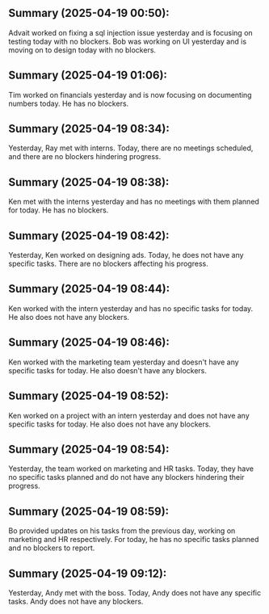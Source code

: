 
## Summary (2025-04-19 00:50):
Advait worked on fixing a sql injection issue yesterday and is focusing on testing today with no blockers. Bob was working on UI yesterday and is moving on to design today with no blockers.

## Summary (2025-04-19 01:06):
Tim worked on financials yesterday and is now focusing on documenting numbers today. He has no blockers.

## Summary (2025-04-19 08:34):
Yesterday, Ray met with interns. Today, there are no meetings scheduled, and there are no blockers hindering progress.

## Summary (2025-04-19 08:38):
Ken met with the interns yesterday and has no meetings with them planned for today. He has no blockers.

## Summary (2025-04-19 08:42):
Yesterday, Ken worked on designing ads. Today, he does not have any specific tasks. There are no blockers affecting his progress.

## Summary (2025-04-19 08:44):
Ken worked with the intern yesterday and has no specific tasks for today. He also does not have any blockers.

## Summary (2025-04-19 08:46):
Ken worked with the marketing team yesterday and doesn't have any specific tasks for today. He also doesn't have any blockers.

## Summary (2025-04-19 08:52):
Ken worked on a project with an intern yesterday and does not have any specific tasks for today. He also does not have any blockers.

## Summary (2025-04-19 08:54):
Yesterday, the team worked on marketing and HR tasks. Today, they have no specific tasks planned and do not have any blockers hindering their progress.

## Summary (2025-04-19 08:59):
Bo provided updates on his tasks from the previous day, working on marketing and HR respectively. For today, he has no specific tasks planned and no blockers to report.

## Summary (2025-04-19 09:12):
Yesterday, Andy met with the boss. Today, Andy does not have any specific tasks. Andy does not have any blockers.
